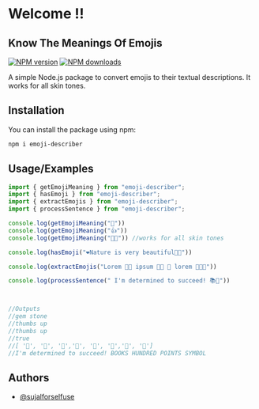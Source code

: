 # Welcome !!
## Know The Meanings Of Emojis

[![NPM version](https://img.shields.io/npm/v/emoji-describer.svg?style=flat)](https://www.npmjs.com/package/emoji-describer)
[![NPM downloads](https://img.shields.io/npm/dm/emoji-describer.svg?style=flat)](https://www.npmjs.com/package/emoji-describer)

A simple Node.js package to convert emojis to their textual descriptions. It works for all skin tones.

## Installation

You can install the package using npm:

```bash
npm i emoji-describer
``` 


## Usage/Examples

```javascript
import { getEmojiMeaning } from "emoji-describer";
import { hasEmoji } from "emoji-describer";
import { extractEmojis } from "emoji-describer";
import { processSentence } from "emoji-describer";

console.log(getEmojiMeaning("💎"))
console.log(getEmojiMeaning("👍"))
console.log(getEmojiMeaning("👍🏼")) //works for all skin tones

console.log(hasEmoji("❤️Nature is very beautiful💚🩵"))

console.log(extractEmojis("Lorem 🦁🐹 ipsum 🐓🐳 🤗 lorem 🤣🤲🙌"))

console.log(processSentence(" I'm determined to succeed! 📚💯"))



//Outputs
//gem stone
//thumbs up
//thumbs up
//true
//[ '🦁', '🐹', '🐓','🐳', '🤗', '🤣','🤲', '🙌']
//I'm determined to succeed! BOOKS HUNDRED POINTS SYMBOL
```


## Authors

- [@sujalforselfuse](https://www.github.com/sujalforselfuse)


